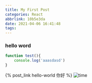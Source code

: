 ```yaml
---
title: My First Post
categories: React
abbrlink: 10b5e3da
date: 2021-04-06 16:41:48
tags:
---
```


### hello word
```javascript
function test(){
    console.log('aaasdasd')
}
```
<span class='sp_font'>{% post_link hello-world 你好 %}</span>
![time](https://www.hualigs.cn/image/606ea88867669.jpg)
